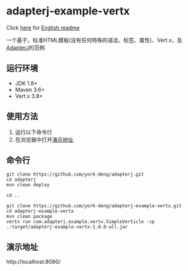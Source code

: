 # adapterj-example-vertx

Click [here](https://github.com/york-deng/adapterj-example-verxt/blob/master/README.md) for [English readme](https://github.com/york-deng/adapterj-example-verxt/blob/master/README.md)

一个基于，标准HTML模板(没有任何特殊的语法、标签、属性)、Vert.x，及[AdapterJ](https://github.com/york-deng/adapterj)的范例. 

## 运行环境
* JDK 1.8+
* Maven 3.6+
* Vert.x 3.8+

## 使用方法 
1. 运行以下命令行   
2. 在浏览器中打开[演示地址](http://localhost:8080/)   

## 命令行
```
git clone https://github.com/york-deng/adapterj.git
cd adapterj
mvn clean deploy

cd ..

git clone https://github.com/york-deng/adapterj-example-vertx.git
cd adapterj-example-vertx
mvn clean package   
vertx run com.adapterj.example.vertx.SimpleVerticle -cp .:target/adapterj-example-vertx-1.0.0-all.jar
```

## 演示地址
http://localhost:8080/
